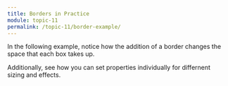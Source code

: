 ```yaml
---
title: Borders in Practice
module: topic-11
permalink: /topic-11/border-example/
---
```


<div class="divider-heading"></div>

In the following example, notice how the addition of a border changes the space that each box takes up.

<div class="codepen-embed">
  <p data-height="600" data-theme-id="30567" data-slug-hash="QWEmeQG" data-default-tab="css,result" data-user="retrog4m3r" data-embed-version="2" data-pen-title="Borders, Pt. 1" class="codepen"></p>
  <script async src="https://production-assets.codepen.io/assets/embed/ei.js"></script>
</div>


Additionally, see how you can set properties individually for differnent sizing and effects.

<div class="codepen-embed">
  <p data-height="400" data-theme-id="30567" data-slug-hash="KKMoORm" data-default-tab="css,result" data-user="retrog4m3r" data-embed-version="2" data-pen-title="Borders, Pt. 3" class="codepen"></p>
</div>
